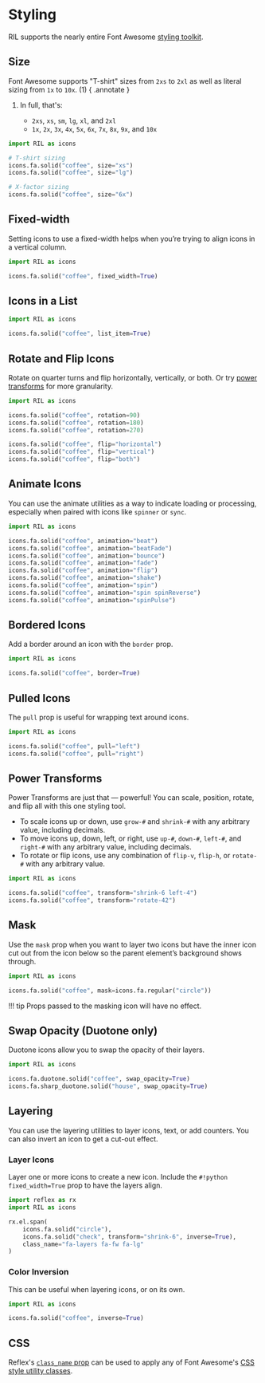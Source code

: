 # Styling

RIL supports the nearly entire Font Awesome [styling toolkit](https://docs.fontawesome.com/web/use-with/react/style).

## Size

Font Awesome supports "T-shirt" sizes from `2xs` to `2xl` as well as literal sizing from `1x` to `10x`. (1)
{ .annotate }

1. In full, that's:

    - `2xs`, `xs`, `sm`, `lg`, `xl`, and `2xl`
    - `1x`, `2x`, `3x`, `4x`, `5x`, `6x`, `7x`, `8x`, `9x`, and `10x`

```python
import RIL as icons

# T-shirt sizing
icons.fa.solid("coffee", size="xs")
icons.fa.solid("coffee", size="lg")

# X-factor sizing
icons.fa.solid("coffee", size="6x")
```

## Fixed-width

Setting icons to use a fixed-width helps when you’re trying to align icons in a vertical column.

```python
import RIL as icons

icons.fa.solid("coffee", fixed_width=True)
```

## Icons in a List

```python
import RIL as icons

icons.fa.solid("coffee", list_item=True)
```

## Rotate and Flip Icons

Rotate on quarter turns and flip horizontally, vertically, or both. Or try [power transforms](#power-transforms)
for more granularity.

```python
import RIL as icons

icons.fa.solid("coffee", rotation=90)
icons.fa.solid("coffee", rotation=180)
icons.fa.solid("coffee", rotation=270)

icons.fa.solid("coffee", flip="horizontal")
icons.fa.solid("coffee", flip="vertical")
icons.fa.solid("coffee", flip="both")
```

## Animate Icons

You can use the animate utilities as a way to indicate loading or processing, especially when paired with 
icons like `spinner` or `sync`.

```python
import RIL as icons

icons.fa.solid("coffee", animation="beat")
icons.fa.solid("coffee", animation="beatFade")
icons.fa.solid("coffee", animation="bounce")
icons.fa.solid("coffee", animation="fade")
icons.fa.solid("coffee", animation="flip")
icons.fa.solid("coffee", animation="shake")
icons.fa.solid("coffee", animation="spin")
icons.fa.solid("coffee", animation="spin spinReverse")
icons.fa.solid("coffee", animation="spinPulse")
```

## Bordered Icons

Add a border around an icon with the `border` prop.

```python
import RIL as icons

icons.fa.solid("coffee", border=True)
```

## Pulled Icons

The `pull` prop is useful for wrapping text around icons.

```python
import RIL as icons

icons.fa.solid("coffee", pull="left")
icons.fa.solid("coffee", pull="right")
```

## Power Transforms

Power Transforms are just that — powerful! You can scale, position, rotate, and flip all with this one styling tool.

- To scale icons up or down, use `grow-#` and `shrink-#` with any arbitrary value, including decimals.
- To move icons up, down, left, or right, use `up-#`, `down-#`, `left-#`, and `right-#` with any arbitrary value, including decimals.
- To rotate or flip icons, use any combination of `flip-v`, `flip-h`, or `rotate-#` with any arbitrary value.

```python
import RIL as icons

icons.fa.solid("coffee", transform="shrink-6 left-4")
icons.fa.solid("coffee", transform="rotate-42")
```

## Mask

Use the `mask` prop when you want to layer two icons but have the inner icon cut out from the icon below so the 
parent element’s background shows through.

```python
import RIL as icons

icons.fa.solid("coffee", mask=icons.fa.regular("circle"))
```

!!! tip
    Props passed to the masking icon will have no effect.

## Swap Opacity (Duotone only)

Duotone icons allow you to swap the opacity of their layers.

```python
import RIL as icons

icons.fa.duotone.solid("coffee", swap_opacity=True)
icons.fa.sharp_duotone.solid("house", swap_opacity=True)
```

## Layering

You can use the layering utilities to layer icons, text, or add counters. You can also invert an icon to get a cut-out effect.

### Layer Icons

Layer one or more icons to create a new icon. Include the `#!python fixed_width=True` prop to have the layers align.

```python
import reflex as rx
import RIL as icons

rx.el.span(
    icons.fa.solid("circle"),
    icons.fa.solid("check", transform="shrink-6", inverse=True),
    class_name="fa-layers fa-fw fa-lg"
)
```

### Color Inversion

This can be useful when layering icons, or on its own.

```python
import RIL as icons

icons.fa.solid("coffee", inverse=True)
```

## CSS

Reflex's [`class_name` prop](https://reflex.dev/docs/components/props/#html-props) can be used to apply any of Font Awesome's 
[CSS style utility classes](https://docs.fontawesome.com/web/style/style-cheatsheet).
